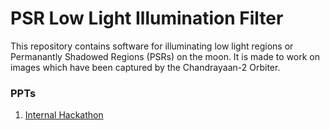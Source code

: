 # PSR Low Light Illumination Filter
This repository contains software for illuminating low light regions or Permanantly Shadowed Regions (PSRs) on the moon. It is made to work on images which have been captured by the Chandrayaan-2 Orbiter. 

### PPTs
1. [Internal Hackathon](https://docs.google.com/presentation/d/1RC9XaU_TAjQ10sssifYd-0WD7tQ-I5IeMYwGGT9U3xc/edit?usp=sharing)
